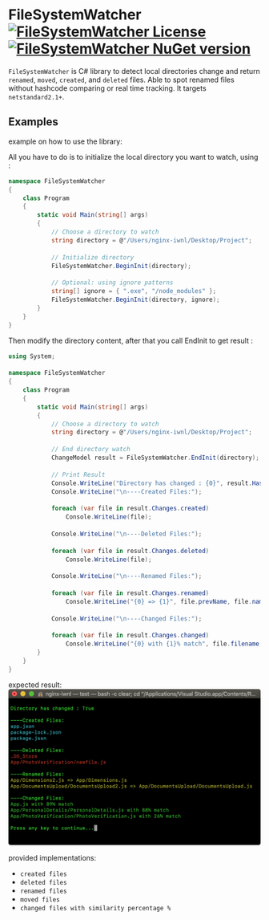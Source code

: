 FileSystemWatcher [![FileSystemWatcher License](https://img.shields.io/badge/LICENSE-MIT-brightgreen)](https://github.com/AbdelhamidLarachi/FileSystemWatcher/blob/master/FileSystemWatcher/LICENSE) [![FileSystemWatcher NuGet version](https://img.shields.io/badge/nuget-v1.0.0-blue)](https://www.nuget.org/packages/AL-FileSystemWatcher/)
========

`FileSystemWatcher` is C# library to detect local directories change and return `renamed`, `moved`, `created`, and `deleted` files. Able to spot renamed files without hashcode comparing or real time tracking. It targets `netstandard2.1+`.

## Examples

example on how to use the library:

All you have to do is to initialize the local directory you want to watch, using : 

```csharp
namespace FileSystemWatcher
{
    class Program
    {
        static void Main(string[] args)
        {
            // Choose a directory to watch
            string directory = @"/Users/nginx-iwnl/Desktop/Project";

            // Initialize directory 
            FileSystemWatcher.BeginInit(directory);

            // Optional: using ignore patterns
            string[] ignore = { ".exe", "/node_modules" };
            FileSystemWatcher.BeginInit(directory, ignore);
        }
    }
}
```

Then modify the directory content, after that you call EndInit to get result : 

```csharp
using System;

namespace FileSystemWatcher
{
    class Program
    {
        static void Main(string[] args)
        {
            // Choose a directory to watch
            string directory = @"/Users/nginx-iwnl/Desktop/Project";

            // End directory watch
            ChangeModel result = FileSystemWatcher.EndInit(directory);

            // Print Result
            Console.WriteLine("Directory has changed : {0}", result.HasChanged);
            Console.WriteLine("\n----Created Files:");

            foreach (var file in result.Changes.created)
                Console.WriteLine(file);

            Console.WriteLine("\n----Deleted Files:");

            foreach (var file in result.Changes.deleted)
                Console.WriteLine(file);

            Console.WriteLine("\n----Renamed Files:");

            foreach (var file in result.Changes.renamed)
                Console.WriteLine("{0} => {1}", file.prevName, file.name);

            Console.WriteLine("\n----Changed Files:");

            foreach (var file in result.Changes.changed)
                Console.WriteLine("{0} with {1}% match", file.filename, file.match);
        }
    }
}

```

expected result:
![](images/result.png)

provided implementations:

- `created files`
- `deleted files`
- `renamed files`
- `moved files`
- `changed files with similarity percentage %`
